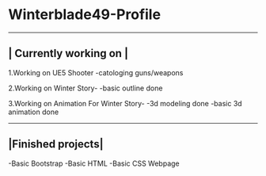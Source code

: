 # Winterblade49-Profile


------------------------
| Currently working on |    
------------------------
 1.Working on UE5 Shooter
   -catologing guns/weapons

 2.Working on Winter Story-
   -basic outline done

 3.Working on Animation For Winter Story-
   -3d modeling done
   -basic 3d animation done

-------------------
|Finished projects|
-------------------
 -Basic Bootstrap
 -Basic HTML
 -Basic CSS Webpage
